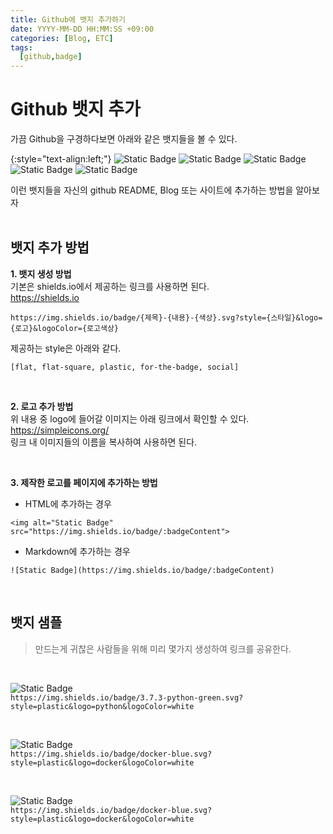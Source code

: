 ```yaml
---
title: Github에 뱃지 추가하기
date: YYYY-MM-DD HH:MM:SS +09:00
categories: [Blog, ETC]
tags:
  [github,badge]
---
```

# Github 뱃지 추가
가끔 Github을 구경하다보면 아래와 같은 뱃지들을 볼 수 있다.<br>

{:style="text-align:left;"}
![Static Badge](https://img.shields.io/badge/Docker-007396.svg?style=plastic&logo=docker&logoColor=white)
![Static Badge](https://img.shields.io/badge/3.10-python-green.svg?style=plastic&logo=python&logoColor=white)
![Static Badge](https://img.shields.io/badge/K8S-blue.svg?style=plastic&logo=kubernetes&logoColor=white)
![Static Badge](https://img.shields.io/badge/Twitter-Hi-white.svg?style=social&logo=x&logoColor=black)
![Static Badge](https://img.shields.io/badge/Github-black.svg?style=flat&logo=github&logoColor=white)

이런 뱃지들을 자신의 github README, Blog 또는 사이트에 추가하는 방법을 알아보자
<br><br>

## 뱃지 추가 방법
**1. 뱃지 생성 방법**<br>
기본은 shields.io에서 제공하는 링크를 사용하면 된다.<br>
https://shields.io

```
https://img.shields.io/badge/{제목}-{내용}-{색상}.svg?style={스타일}&logo={로고}&logoColor={로고색상}
```


제공하는 style은 아래와 같다.<br>
```
[flat, flat-square, plastic, for-the-badge, social]
```

<br>

**2. 로고 추가 방법**<br>
위 내용 중 logo에 들어갈 이미지는 아래 링크에서 확인할 수 있다.<br>
https://simpleicons.org/ <br>
링크 내 이미지들의 이름을 복사하여 사용하면 된다.

<br>

**3. 제작한 로고를 페이지에 추가하는 방법**<br>
- HTML에 추가하는 경우<br>
```
<img alt="Static Badge" src="https://img.shields.io/badge/:badgeContent">
```

- Markdown에 추가하는 경우<br>
```
![Static Badge](https://img.shields.io/badge/:badgeContent)
```

<br>

## 뱃지 샘플
>만드는게 귀찮은 사람들을 위해 미리 몇가지 생성하여 링크를 공유한다.


<br>

<img alt="Static Badge" src="https://img.shields.io/badge/3.7.3-python-green.svg?style=plastic&logo=python&logoColor=white"><br>
`https://img.shields.io/badge/3.7.3-python-green.svg?style=plastic&logo=python&logoColor=white`

<br>

<img alt="Static Badge" src="https://img.shields.io/badge/docker-blue.svg?style=plastic&logo=docker&logoColor=white"><br>
`https://img.shields.io/badge/docker-blue.svg?style=plastic&logo=docker&logoColor=white`

<br>

<img alt="Static Badge" src="https://img.shields.io/badge/ChatGPT-74AA9C.svg?style=plastic&logo=openai&logoColor=white"><br>
`https://img.shields.io/badge/docker-blue.svg?style=plastic&logo=docker&logoColor=white`
